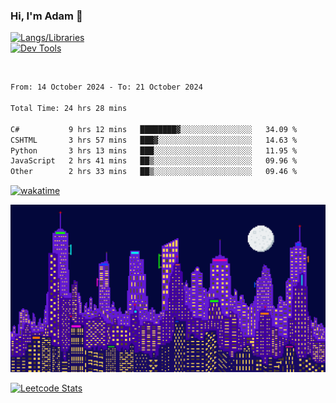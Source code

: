 ### Hi, I'm Adam 👋

[![Langs/Libraries](https://skillicons.dev/icons?i=cs,dotnet,js,css,html,sass,ts,jquery,bootstrap)](https://skillicons.dev)
<br/>
[![Dev Tools](https://skillicons.dev/icons?i=git,github,githubactions,visualstudio)](https://skillicons.dev)

<br/>

<!--START_SECTION:waka-->

```txt
From: 14 October 2024 - To: 21 October 2024

Total Time: 24 hrs 28 mins

C#           9 hrs 12 mins   ████████▓░░░░░░░░░░░░░░░░   34.09 %
CSHTML       3 hrs 57 mins   ███▓░░░░░░░░░░░░░░░░░░░░░   14.63 %
Python       3 hrs 13 mins   ███░░░░░░░░░░░░░░░░░░░░░░   11.95 %
JavaScript   2 hrs 41 mins   ██▒░░░░░░░░░░░░░░░░░░░░░░   09.96 %
Other        2 hrs 33 mins   ██▒░░░░░░░░░░░░░░░░░░░░░░   09.46 %
```

<!--END_SECTION:waka-->

[![wakatime](https://wakatime.com/badge/user/2234bda2-efd3-47c5-8724-79108edfe9aa.svg)](https://wakatime.com/@2234bda2-efd3-47c5-8724-79108edfe9aa)

![Pixelated city at night](./media/city.gif)

[![Leetcode Stats](https://leetcard.jacoblin.cool/cadamsmith?theme=nord)](https://leetcode.com/cadamsmith)
